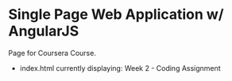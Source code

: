 # Single Page Web Application w/ AngularJS
Page for Coursera Course.

* index.html currently displaying: Week 2 - Coding Assignment
